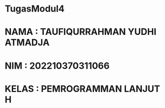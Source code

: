 # TugasModul4
# NAMA   : TAUFIQURRAHMAN YUDHI ATMADJA
# NIM    : 202210370311066
# KELAS  : PEMROGRAMMAN LANJUT H
